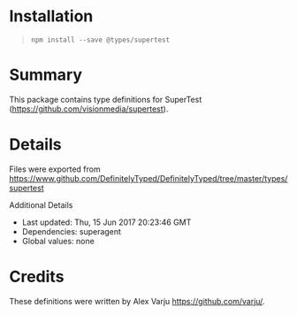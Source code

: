 # Installation
> `npm install --save @types/supertest`

# Summary
This package contains type definitions for SuperTest (https://github.com/visionmedia/supertest).

# Details
Files were exported from https://www.github.com/DefinitelyTyped/DefinitelyTyped/tree/master/types/supertest

Additional Details
 * Last updated: Thu, 15 Jun 2017 20:23:46 GMT
 * Dependencies: superagent
 * Global values: none

# Credits
These definitions were written by Alex Varju <https://github.com/varju/>.
